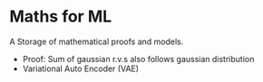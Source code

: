 # Maths for ML

A Storage of mathematical proofs and models.

* Proof: Sum of gaussian r.v.s also follows gaussian distribution
* Variational Auto Encoder (VAE)
